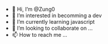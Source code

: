 - 👋 Hi, I’m @Zung0
- 👀 I’m interested in becomming a dev
- 🌱 I’m currently learning javascript
- 💞️ I’m looking to collaborate on ...
- 📫 How to reach me ...

<!---
Zung0/Zung0 is a ✨ special ✨ repository because its `README.md` (this file) appears on your GitHub profile.
You can click the Preview link to take a look at your changes.
--->
